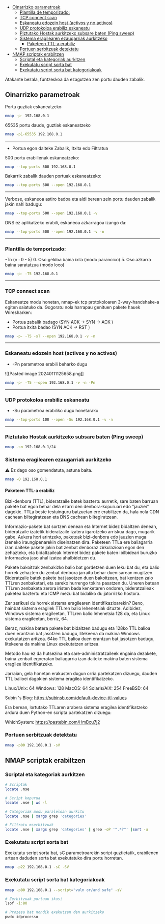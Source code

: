 
- [Oinarrizko parametroak](#oinarrizko-parametroak)
  - [Plantilla de temporizado:](#plantilla-de-temporizado)
  - [TCP connect scan](#tcp-connect-scan)
  - [Eskaneatu edozein host (activos y no activos)](#eskaneatu-edozein-host-activos-y-no-activos)
  - [UDP protokoloa erabiliz eskaneatu](#udp-protokoloa-erabiliz-eskaneatu)
  - [Piztutako Hostak aurkitzeko subsare baten (Ping sweep)](#piztutako-hostak-aurkitzeko-subsare-baten-ping-sweep)
  - [Sistema eragilearen ezaugarriak aurkitzeko](#sistema-eragilearen-ezaugarriak-aurkitzeko)
    - [Paketeen TTL-a erabiliz](#paketeen-ttl-a-erabiliz)
  - [Portuen serbitzuak detektatu](#portuen-serbitzuak-detektatu)
- [NMAP scriptak erabiltzen](#nmap-scriptak-erabiltzen)
  - [Scriptal eta kategoriak aurkitzen](#scriptal-eta-kategoriak-aurkitzen)
  - [Exekutatu script sorta bat](#exekutatu-script-sorta-bat)
  - [Exekutatu script sorta bat kategoriakoak](#exekutatu-script-sorta-bat-kategoriakoak)


Atakante bezala, funtzeskoa da ezagutzea zen portu dauden zabalik.

## Oinarrizko parametroak

Portu guztiak eskaneatzeko

```bash
nmap -p- 192.168.0.1 
```

65535 portu daude, guztiak eskaneatzeko

```bash
nmap -p1-65535 192.168.0.1 
```
---

- Portua egon daiteke Zabalik, Itxita edo Filtratua

500 portu erabilienak eskaneatzeko:

```bash
nmap --top-ports 500 192.168.0.1 
```

Bakarrik zabalik dauden portuak eskaneatzeko:

```bash
nmap --top-ports 500 --open 192.168.0.1 
```

---
Verbose, eskaneoa astiro badoa eta aldi berean zein portu dauden zabalik jakin nahi badugu:

```bash
nmap --top-ports 500 --open 192.168.0.1 -v
```

DNS ez aplikatzeko erabili, eskaneoa azkarragoa izango da:
```bash
nmap --top-ports 500 --open 192.168.0.1 -v -n
```

---

### Plantilla de temporizado:

-Tn  (n : 0 - 5) 
0. Oso geldoa baina ixila (modo paranoico)
5. Oso azkarra baina saratatzua (modo loco)

```bash
nmap -p- -T5 192.168.0.1 
```

---
### TCP connect scan

Eskaneatze modu honetan, nmap-ek tcp protokoloaren 3-way-handshake-a egiten saiatuko da. Gogoratu nola harrapau genituen pakete hauek Wiresharken:
- Portua zabalik badago (SYN ACK -> SYN -> ACK )
- Portua itxita badao (SYN ACK -> RST )
  
```bash
nmap -p- -T5 -sT --open 192.168.0.1 -v -n
```

---
### Eskaneatu edozein host (activos y no activos)

- -Pn parametroa erabili beharko dugu

![[Pasted image 20240111125658.png]]

```bash
nmap -p- -T5 --open 192.168.0.1 -v -n -Pn
```

---
### UDP protokoloa erabiliz eskaneatu

- -Su  parametroa erabiliko dugu honetarako

```bash
nmap --top-ports 100 --open -Su 192.168.0.1 -v -n
```

---
### Piztutako Hostak aurkitzeko subsare baten (Ping sweep)

```bash
nmap -sn 192.168.0.1/24
 ```

### Sistema eragilearen ezaugarriak aurkitzeko

⚠️ Ez dago oso gomendatuta, astuna baita.

```bash
nmap -O 192.168.0.1
```

#### Paketeen TTL-a erabiliz 

Bizi-denbora (TTL), bideratzaile batek baztertu aurretik, sare baten barruan pakete bat egon behar dela ezarri den denbora-kopuruari edo "jauziei" dagokie. TTLa beste testuinguru batzuetan ere erabiltzen da, hala nola CDN cachean biltegiratzean eta DNS cachean biltegiratzean.

Informazio-pakete bat sortzen denean eta Internet bidez bidaltzen denean, bideratzaile izatetik bideratzaile izatera igarotzeko arriskua dago, mugarik gabe. Aukera hori arintzeko, paketeak bizi-denbora edo jauzien muga izeneko iraungipenarekin diseinatzen dira. Paketeen TTLa ere baliagarria izan daiteke pakete jakin bat zenbat denboraz zirkulazioan egon den zehazteko, eta bidaltzaileak Internet bidez pakete baten ibilbideari buruzko informazioa jaso ahal izatea ahalbidetzen du.

Pakete bakoitzak zenbakizko balio bat gordetzen duen leku bat du, eta balio horrek zehazten du zenbat denbora jarraitu behar duen sarean mugitzen. Bideratzaile batek pakete bat jasotzen duen bakoitzean, bat kentzen zaio TTLren zenbaketari, eta sareko hurrengo tokira pasatzen du. Uneren batean TTLren zenbaketa zerora iristen bada kenketaren ondoren, bideratzaileak paketea baztertu eta ICMP mezu bat bidaliko du jatorrizko hostora.

Zer zerikusi du horrek sistema eragilearen identifikazioarekin? Beno, hainbat sistema eragilek TTLren balio lehenetsiak dituzte. Adibidez, Windows sistema eragileetan, TTLren balio lehenetsia 128 da, eta Linux sistema eragileetan, berriz, 64.

Beraz, makina batera pakete bat bidaltzen badugu eta 128ko TTL balioa duen erantzun bat jasotzen badugu, litekeena da makina Windows exekutatzen aritzea. 64ko TTL balioa duen erantzun bat jasotzen badugu, litekeena da makina Linux exekutatzen aritzea.

Metodo hau ez da hutsezina eta sare-administratzaileek engaina dezakete, baina zenbait egoeratan baliagarria izan daiteke makina baten sistema eragilea identifikatzeko.

Jarraian, gela honetan erakusten dugun orria partekatzen dizuegu, dauden TTL balioei dagokien sistema eragilea identifikatzeko.

Linux/Unix: 64
Windows: 128
MacOS: 64
Solaris/AIX: 254
FreeBSD: 64

Subin 's Blog: https://subinsb.com/default-device-ttl-values 

Era berean, lortutako TTLaren arabera sistema eragilea identifikatzeko ardura duen Python-en scripta partekatzen dizuegu:

WhichSystem: https://pastebin.com/HmBcu7j2

### Portuen serbitzuak detektatu

```bash
nmap -p80 192.168.0.1 -sV
```

## NMAP scriptak erabiltzen

### Scriptal eta kategoriak aurkitzen
```bash
# Scriptak
locate .nse

# Script kopurua
locate .nse | wc -l

# Categoriak modu paraleloan aurkitu
locate .nse | xargs grep 'categories'

# Filtratu mserbitzuak
locate .nse | xargs grep 'categories' | greo -oP '".*?"' |sort -u 

```

### Exekutatu script sorta bat
Exekutatu script sorta bat, sC parametroarekin script guztietatik, erabilenen artean daduden sorta bat exekutatuko dira portu horretan.

```bash
nmap -p22 192.168.0.1 -sC -SV
```


### Exekutatu script sorta bat kategoriakoak

```bash
nmap -p80 192.168.0.1 --script="vuln or/and safe" -sV 
```
 

```bash
# Zerbitzuak portuan ikusi
lsof -i:80

# Prozesu bat nondik exekutzen den aurkitzeko
pwdx idprocesso 
```
